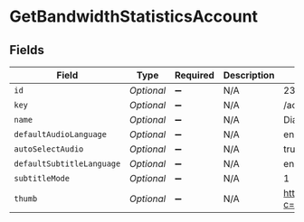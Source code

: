 # GetBandwidthStatisticsAccount


## Fields

| Field                                                      | Type                                                       | Required                                                   | Description                                                | Example                                                    |
| ---------------------------------------------------------- | ---------------------------------------------------------- | ---------------------------------------------------------- | ---------------------------------------------------------- | ---------------------------------------------------------- |
| `id`                                                       | *Optional<Integer>*                                        | :heavy_minus_sign:                                         | N/A                                                        | 238960586                                                  |
| `key`                                                      | *Optional<String>*                                         | :heavy_minus_sign:                                         | N/A                                                        | /accounts/238960586                                        |
| `name`                                                     | *Optional<String>*                                         | :heavy_minus_sign:                                         | N/A                                                        | Diane                                                      |
| `defaultAudioLanguage`                                     | *Optional<String>*                                         | :heavy_minus_sign:                                         | N/A                                                        | en                                                         |
| `autoSelectAudio`                                          | *Optional<Boolean>*                                        | :heavy_minus_sign:                                         | N/A                                                        | true                                                       |
| `defaultSubtitleLanguage`                                  | *Optional<String>*                                         | :heavy_minus_sign:                                         | N/A                                                        | en                                                         |
| `subtitleMode`                                             | *Optional<Integer>*                                        | :heavy_minus_sign:                                         | N/A                                                        | 1                                                          |
| `thumb`                                                    | *Optional<String>*                                         | :heavy_minus_sign:                                         | N/A                                                        | https://plex.tv/users/50d83634246da1de/avatar?c=1707110967 |
